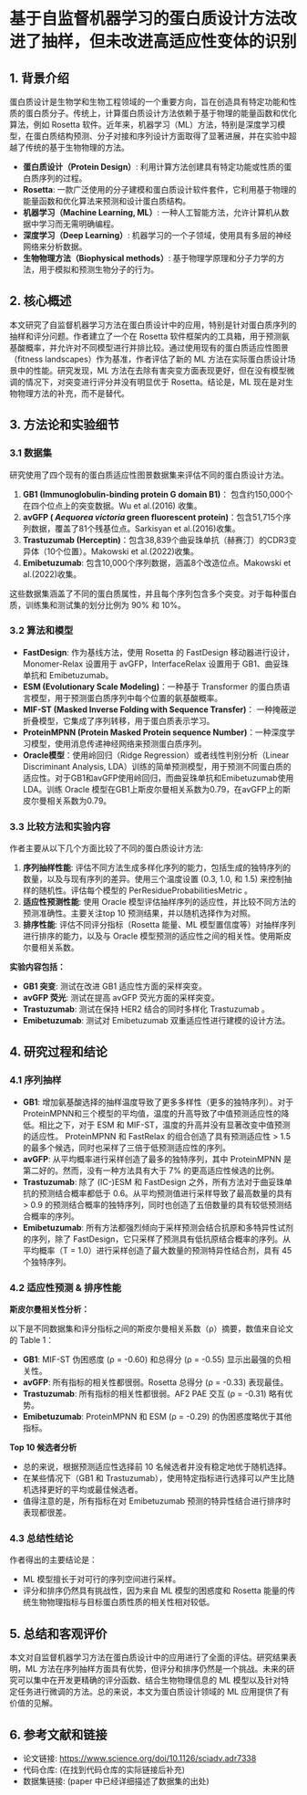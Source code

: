 # 基于自监督机器学习的蛋白质设计方法改进了抽样，但未改进高适应性变体的识别

## 1. 背景介绍

蛋白质设计是生物学和生物工程领域的一个重要方向，旨在创造具有特定功能和性质的蛋白质分子。传统上，计算蛋白质设计方法依赖于基于物理的能量函数和优化算法，例如 Rosetta 软件。近年来，机器学习（ML）方法，特别是深度学习模型，在蛋白质结构预测、分子对接和序列设计方面取得了显著进展，并在实验中超越了传统的基于生物物理的方法。

- **蛋白质设计（Protein Design）**: 利用计算方法创建具有特定功能或性质的蛋白质序列的过程。
- **Rosetta**: 一款广泛使用的分子建模和蛋白质设计软件套件，它利用基于物理的能量函数和优化算法来预测和设计蛋白质结构。
- **机器学习（Machine Learning, ML）**: 一种人工智能方法，允许计算机从数据中学习而无需明确编程。
- **深度学习（Deep Learning）**: 机器学习的一个子领域，使用具有多层的神经网络来分析数据。
- **生物物理方法（Biophysical methods）**: 基于物理学原理和分子力学的方法，用于模拟和预测生物分子的行为。

## 2. 核心概述

本文研究了自监督机器学习方法在蛋白质设计中的应用，特别是针对蛋白质序列的抽样和评分问题。作者建立了一个在 Rosetta 软件框架内的工具箱，用于预测氨基酸概率，并允许对不同模型进行并排比较。通过使用现有的蛋白质适应性图景（fitness landscapes）作为基准，作者评估了新的 ML 方法在实际蛋白质设计场景中的性能。研究发现，ML 方法在去除有害突变方面表现更好，但在没有模型微调的情况下，对突变进行评分并没有明显优于 Rosetta。结论是，ML 现在是对生物物理方法的补充，而不是替代。

## 3. 方法论和实验细节

### 3.1 数据集

研究使用了四个现有的蛋白质适应性图景数据集来评估不同的蛋白质设计方法。

1.  **GB1 (Immunoglobulin-binding protein G domain B1)**： 包含约150,000个在四个位点上的突变数据。Wu et al.(2016) 收集。
2.  **avGFP ( *Aequorea victoria* green fluorescent protein)**：包含51,715个序列数据，覆盖了81个残基位点。Sarkisyan et al.(2016)收集。
3.  **Trastuzumab (Herceptin)**：包含38,839个曲妥珠单抗（赫赛汀）的CDR3变异体（10个位置）。Makowski et al.(2022)收集。
4.  **Emibetuzumab**: 包含10,000个序列数据，涵盖8个改造位点。Makowski et al.(2022)收集。

这些数据集涵盖了不同的蛋白质属性，并且每个序列包含多个突变。对于每种蛋白质，训练集和测试集的划分比例为 90% 和 10%。

### 3.2 算法和模型

- **FastDesign**: 作为基线方法，使用 Rosetta 的 FastDesign 移动器进行设计，Monomer-Relax 设置用于 avGFP，InterfaceRelax 设置用于 GB1、曲妥珠单抗和 Emibetuzumab。
- **ESM (Evolutionary Scale Modeling)**：一种基于 Transformer 的蛋白质语言模型，用于预测蛋白质序列中每个位置的氨基酸概率。
- **MIF-ST (Masked Inverse Folding with Sequence Transfer)**： 一种掩蔽逆折叠模型，它集成了序列转移，用于蛋白质表示学习。
- **ProteinMPNN (Protein Masked Protein sequence Number)**：一种深度学习模型，使用消息传递神经网络来预测蛋白质序列。
- **Oracle模型**：使用岭回归（Ridge Regression）或者线性判别分析（Linear Discriminant Analysis, LDA）训练的简单预测模型，用于预测不同蛋白质的适应性。对于GB1和avGFP使用岭回归，而曲妥珠单抗和Emibetuzumab使用LDA。训练 Oracle 模型在GB1上斯皮尔曼相关系数为0.79，在avGFP上的斯皮尔曼相关系数为0.79。

### 3.3 比较方法和实验内容

作者主要从以下几个方面比较了不同的蛋白质设计方法:

1. **序列抽样性能**: 评估不同方法生成多样化序列的能力，包括生成的独特序列的数量，以及与现有序列的差异。使用三个温度设置 (0.3, 1.0, 和 1.5) 来控制抽样的随机性。评估每个模型的 PerResidueProbabilitiesMetric 。
2. **适应性预测性能**: 使用 Oracle 模型评估抽样序列的适应性，并比较不同方法的预测准确性。主要关注top 10 预测结果，并以随机选择作为对照。
3. **排序性能**: 评估不同评分指标（Rosetta 能量、ML 模型置信度等）对抽样序列进行排序的能力，以及与 Oracle 模型预测的适应性之间的相关性。使用斯皮尔曼相关系数。

**实验内容包括：**

*   **GB1 突变**: 测试在改进 GB1 适应性方面的采样突变。
*   **avGFP 荧光**: 测试在提高 avGFP 荧光方面的采样突变。
*   **Trastuzumab**:  测试在保持 HER2 结合的同时多样化 Trastuzumab 。
*   **Emibetuzumab**: 测试对 Emibetuzumab 双重适应性进行建模的设计方法。

## 4. 研究过程和结论

### 4.1 序列抽样

* **GB1**: 增加氨基酸选择的抽样温度导致了更多多样性（更多的独特序列）。对于ProteinMPNN和三个模型的平均值，温度的升高导致了中值预测适应性的降低。相比之下，对于 ESM 和 MIF-ST，温度的升高并没有显著改变中值预测的适应性。 ProteinMPNN 和 FastRelax 的组合创造了具有预测适应性 > 1.5 的最多个候选，同时也采样了三倍于低预测适应性的序列。
* **avGFP**: 从平均概率进行采样创造了最多的独特序列，其中 ProteinMPNN 是第二好的。然而，没有一种方法具有大于 7% 的更高适应性候选的比例。
* **Trastuzumab**: 除了 (IC-)ESM 和 FastDesign 之外，所有方法对于曲妥珠单抗的预测结合概率都低于 0.6。从平均预测值进行采样导致了最高数量的具有 > 0.9 的预测结合概率的独特序列，同时也创造了五倍数量的具有较低预测结合概率的序列。
* **Emibetuzumab**: 所有方法都强烈倾向于采样预测会结合抗原和多特异性试剂的序列，除了 FastDesign，它只采样了预测具有低抗原结合概率的序列。从平均概率（T = 1.0）进行采样创造了最大数量的预测特异性结合剂，具有 45 个独特序列。

### 4.2 适应性预测 & 排序性能

**斯皮尔曼相关性分析：**

以下是不同数据集和评分指标之间的斯皮尔曼相关系数（ρ）摘要，数值来自论文的 Table 1：

*   **GB1**: MIF-ST 伪困惑度 (ρ = -0.60) 和总得分 (ρ = -0.55) 显示出最强的负相关性。
*   **avGFP**: 所有指标的相关性都很弱。Rosetta 总得分 (ρ = -0.33) 表现最佳。
*   **Trastuzumab**: 所有指标的相关性都很弱。AF2 PAE 交互 (ρ = -0.31) 略有优势。
*   **Emibetuzumab**: ProteinMPNN 和 ESM (ρ = -0.29) 的伪困惑度略优于其他指标。

**Top 10 候选者分析**

*   总的来说，根据预测适应性选择前 10 名候选者并没有稳定地优于随机选择。
*   在某些情况下（GB1 和 Trastuzumab），使用特定指标进行选择可以产生比随机选择更好的平均或最佳候选者。
*   值得注意的是，所有指标在对 Emibetuzumab 预测的特异性结合进行排序时表现都很差。

### 4.3 总结性结论

作者得出的主要结论是：

*   ML 模型擅长于对可行的序列空间进行采样。
*   评分和排序仍然具有挑战性，因为来自 ML 模型的困惑度和 Rosetta 能量的传统生物物理指标与目标蛋白质性质的相关性相对较低。

## 5. 总结和客观评价

本文对自监督机器学习方法在蛋白质设计中的应用进行了全面的评估。研究结果表明，ML 方法在序列抽样方面具有优势，但评分和排序仍然是一个挑战。未来的研究可以集中在开发更精确的评分函数、结合生物物理信息的 ML 模型以及针对特定任务进行微调的方法。总的来说，本文为蛋白质设计领域的 ML 应用提供了有价值的见解。

## 6. 参考文献和链接

- 论文链接: https://www.science.org/doi/10.1126/sciadv.adr7338
- 代码仓库: (在找到代码仓库的实际链接后补充)
- 数据集链接: (paper 中已经详细描述了数据集的出处)

